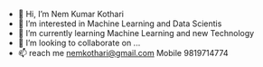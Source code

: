 - 👋 Hi, I’m Nem Kumar Kothari
- 👀 I’m interested in Machine Learning and Data Scientis
- 🌱 I’m currently learning Machine Learning and new Technology
- 💞️ I’m looking to collaborate on ...
- 📫 reach me nemkothari@gmail.com  Mobile 9819714774
 
<!---
nemkothari/nemkothari is a ✨ special ✨ repository because its `README.md` (this file) appears on your GitHub profile.
You can click the Preview link to take a look at your changes.
--->
